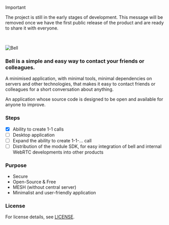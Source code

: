 > [!IMPORTANT]
> The project is still in the early stages of development. This message will be removed once we have the first public release of the product and are ready to share it with everyone.

<br />

![Bell](https://github.com/melishev/bell/assets/58311421/5580cfca-f2d9-41e6-ae52-b4f797f09a82)

### Bell is a simple and easy way to contact your friends or colleagues.

A minimised application, with minimal tools, minimal dependencies on servers and other technologies, that makes it easy to contact friends or colleagues for a short conversation about anything.

An application whose source code is designed to be open and available for anyone to improve.

### Steps
- [x] Ability to create 1-1 calls
- [ ] Desktop application
- [ ] Expand the ability to create 1-1-... call
- [ ] Distribution of the module SDK, for easy integration of bell and internal WebRTC developments into other products

### Purpose
- Secure
- Open-Source & Free
- MESH (without central server)
- Minimalist and user-friendly application

### License
For license details, see [LICENSE](LICENSE).
